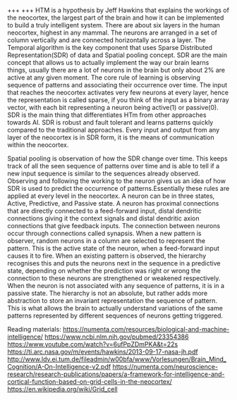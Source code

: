 +++
+++
HTM is a hypothesis by Jeff Hawkins that explains the workings of the neocortex, the largest part of the brain and how it can be
implemented to build a truly intelligent system. There are about six layers in the human neocortex, highest in any mammal. The neurons
are arranged in a set of column vertically and are connected horizontally across a layer. The Temporal algorithm is the key component 
that uses Sparse Distributed Representation(SDR) of data and Spatial pooling concept. SDR are the main concept that allows us to actually 
implement the way our brain learns things, usually there are a lot of neurons in the brain but only about 2% are active at any given moment.
The core rule of learning is observing sequence of patterns and associating their occurrence over time. The input that reaches the 
neocortex activates very few neurons at every layer, hence the representation is called sparse, if you think of the input as a binary array
vector, with each bit representing a neuron being active(1) or passive(0). SDR is the main thing that differentiates HTm from other 
approaches towards AI. SDR is robust and fault tolerant and learns patterns quickly compared to the traditional approaches. Every input and
output from any layer of the neocortex is in SDR form, it is the means of communication within the neocortex.

Spatial pooling is observation of how the SDR change over time. This keeps track of all the seen sequence of patterns over time and is able
to tell if a new input sequence is similar to the sequences already observed. Observing and following the working to the neuron gives us an
idea of how SDR is used to predict the occurrence of patterns.Essentially these rules are applied at every level in the neocortex. A neuron
can be in three states, Active, Predictive, and Passive state. A neuron has proximal connections that are directly connected to a 
feed-forward input, distal dendritic connections giving it the context signals and distal dendritic axion connections that give  feedback
inputs. The connection between neurons occur through connections called synapsis. When a new pattern is observer, random neurons in a 
column are selected to represent the pattern. This is the active state of the neuron, when a feed-forward input causes it to fire. 
When an existing pattern is observed, the hierarchy recognises this and puts the neurons next in the sequence in a predictive state, 
depending on whether the prediction was right or wrong the connection to these neurons are strengthened or weakened respectively.
When the neuron is not associated with any sequence of patterns, it is in a passive state.
The hierarchy is not an absolute, but rather adds more abstraction to store an invariant representation the sequence of pattern. This is 
what allows the brain to actually understand variations of the same patterns represented by different sequences of neurons getting 
triggered.  


Reading materials:
https://numenta.com/resources/biological-and-machine-intelligence/
https://www.ncbi.nlm.nih.gov/pubmed/23354386
https://www.youtube.com/watch?v=6ufPpZDmPKA&t=22s
https://ti.arc.nasa.gov/m/events/hawkins/2013-09-17-nasa-jh.pdf
http://www.ldv.ei.tum.de/fileadmin/w00bfa/www/Vorlesungen/Brain_Mind_Cognition/A-On-Intelligence-v2.pdf
https://numenta.com/neuroscience-research/research-publications/papers/a-framework-for-intelligence-and-cortical-function-based-on-grid-cells-in-the-neocortex/
https://en.wikipedia.org/wiki/Grid_cell


